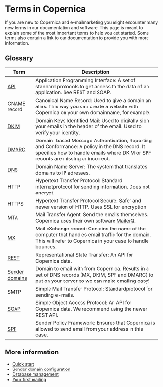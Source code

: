# Terms in Copernica

If you are new to Copernica and e-mailmarketing you might encounter many 
new terms in our documentation and software. This page is meant to explain 
some of the most important terms to help you get started. Some terms 
also contain a link to our documentation to provide you with more information.

## Glossary

| Term                                 | Description                                                                                                                                                                       |
|--------------------------------------|-----------------------------------------------------------------------------------------------------------------------------------------------------------------------------------|
| [API](./apis)                        | Application Programming Interface: A set of standard protocols to get access to the data of an application. See REST and SOAP.                                                    |
| CNAME record                         | Canonical Name Record: Used to give a domain an alias. This way you can create a website with Copernica on your own domainname, for example.                                      |
| [DKIM](./dkim)                       | Domain Keys Identified Mail: Used to digitally sign your emails in the header of the email. Used to verify your identity.                                                         |
| [DMARC](./dmarc)                     | Domain-based Message Authentication, Reporting and Conformance: A policy in the DNS record. It specifies how to handle emails where DKIM or SPF records are missing or incorrect. |
| [DNS](./dns)                         | Domain Name Server: The system that translates domains to IP adresses.                                                                                                            |
| HTTP                                 | Hypertext Transfer Protocol: Standard internetprotocol for sending information. Does not encrypt.                                                                                 |
| HTTPS                                | Hypertext Transfer Protocol Secure: Safer and newer version of HTTP. Uses SSL for encryption.                                                                                     |
| MTA                                  | Mail Transfer Agent: Send the emails themselves. Copernica uses their own software [MailerQ](www.mailerq.com).                                                                    |
| [MX](./mx)                           | Mail eXchange record: Contains the name of the computer that handles email traffic for the domain. This will refer to Copernica in your case to handle bounces.                   |
| [REST](rest-api)                     | Representational State Transfer: An API for Copernica data.                                                                                                                       |
| [Sender domains](./sender-domains)   | Domain to email with from Copernica. Results in a set of DNS records (MX, DKIM, SPF and DMARC) to put on your server so we can make emailing easy!                                |
| SMTP                                 | Simple Mail Transfer Protocol: Standardprotocol for sending e-mails.                                                                                                              |
| [SOAP](soap-api-documentation)       | Simple Object Access Protocol: An API for Copernica data. We recommend using the newer REST API.                                                                                  |
| [SPF](./spf)                         | Sender Policy Framework: Ensures that Copernica is allowed to send email from your address in this case.                                                                          |
                                                                                                                                                                                                                                              
## More information                                                                                                                                                                                                                        

* [Quick start](./quick-start-guide)
* [Sender domain configuration](./quick-sender-domain-guide)
* [Database management](./quick-database-guide)
* [Your first mailing](./quick-mailing-guide)
